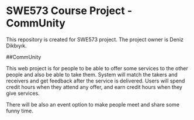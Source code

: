 # SWE573 Course Project - CommUnity

This repository is created for SWE573 project. The project owner is Deniz Dikbıyık.

##CommUnity

This web project is for people to be able to offer some services to the other people and also be able to take them. System will match the takers and receivers and get feedback after the service is delivered. Users will spend credit hours when they attend any offer, and earn credit hours when they give services.

There will be also an event option to make people meet and share some funny time.
